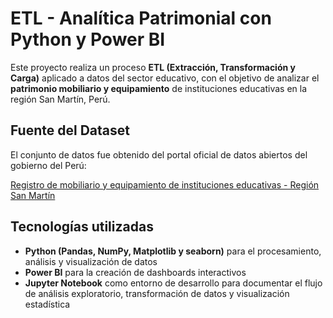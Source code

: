 # ETL - Analítica Patrimonial con Python y Power BI

Este proyecto realiza un proceso **ETL (Extracción, Transformación y Carga)** aplicado a datos del sector educativo, con el objetivo de analizar el **patrimonio mobiliario y equipamiento** de instituciones educativas en la región San Martín, Perú.



## Fuente del Dataset

El conjunto de datos fue obtenido del portal oficial de datos abiertos del gobierno del Perú:

[Registro de mobiliario y equipamiento de instituciones educativas - Región San Martín](https://datosabiertos.gob.pe/dataset/registro-mobiliario-y-equipamiento-de-instituciones-educativas-de-la-regi%C3%B3n-san-mart%C3%ADn)



## Tecnologías utilizadas

- **Python (Pandas, NumPy, Matplotlib y seaborn)** para el procesamiento, análisis y visualización de datos
- **Power BI** para la creación de dashboards interactivos  
- **Jupyter Notebook** como entorno de desarrollo para documentar el flujo de análisis exploratorio, transformación de datos y visualización estadística


